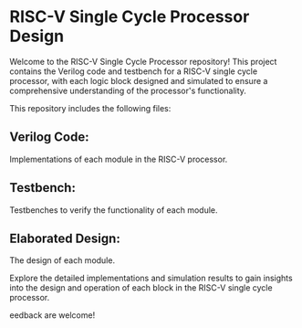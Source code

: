 # RISC-V Single Cycle Processor Design
Welcome to the RISC-V Single Cycle Processor repository! This project contains the Verilog code and testbench for a RISC-V single cycle processor, with each logic block designed and simulated to ensure a comprehensive understanding of the processor's functionality.

This repository includes the following files:

## Verilog Code: 
Implementations of each module in the RISC-V processor.
## Testbench: 
Testbenches to verify the functionality of each module.
## Elaborated Design:
The design of each module.

Explore the detailed implementations and simulation results to gain insights into the design and operation of each block in the RISC-V single cycle processor.

eedback are welcome!


